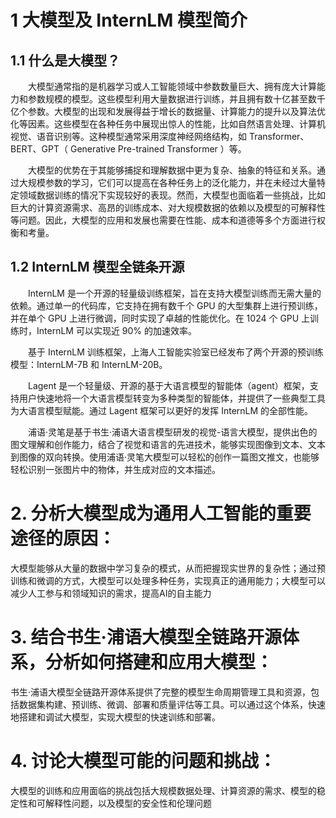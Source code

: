 # 1 大模型及 InternLM 模型简介
## 1.1 什么是大模型？
  大模型通常指的是机器学习或人工智能领域中参数数量巨大、拥有庞大计算能力和参数规模的模型。这些模型利用大量数据进行训练，并且拥有数十亿甚至数千亿个参数。大模型的出现和发展得益于增长的数据量、计算能力的提升以及算法优化等因素。这些模型在各种任务中展现出惊人的性能，比如自然语言处理、计算机视觉、语音识别等。这种模型通常采用深度神经网络结构，如 Transformer、BERT、GPT（ Generative Pre-trained Transformer ）等。

  大模型的优势在于其能够捕捉和理解数据中更为复杂、抽象的特征和关系。通过大规模参数的学习，它们可以提高在各种任务上的泛化能力，并在未经过大量特定领域数据训练的情况下实现较好的表现。然而，大模型也面临着一些挑战，比如巨大的计算资源需求、高昂的训练成本、对大规模数据的依赖以及模型的可解释性等问题。因此，大模型的应用和发展也需要在性能、成本和道德等多个方面进行权衡和考量。

## 1.2 InternLM 模型全链条开源
  InternLM 是一个开源的轻量级训练框架，旨在支持大模型训练而无需大量的依赖。通过单一的代码库，它支持在拥有数千个 GPU 的大型集群上进行预训练，并在单个 GPU 上进行微调，同时实现了卓越的性能优化。在 1024 个 GPU 上训练时，InternLM 可以实现近 90% 的加速效率。

  基于 InternLM 训练框架，上海人工智能实验室已经发布了两个开源的预训练模型：InternLM-7B 和 InternLM-20B。

  Lagent 是一个轻量级、开源的基于大语言模型的智能体（agent）框架，支持用户快速地将一个大语言模型转变为多种类型的智能体，并提供了一些典型工具为大语言模型赋能。通过 Lagent 框架可以更好的发挥 InternLM 的全部性能。


  浦语·灵笔是基于书生·浦语大语言模型研发的视觉-语言大模型，提供出色的图文理解和创作能力，结合了视觉和语言的先进技术，能够实现图像到文本、文本到图像的双向转换。使用浦语·灵笔大模型可以轻松的创作一篇图文推文，也能够轻松识别一张图片中的物体，并生成对应的文本描述。

# 2. 分析大模型成为通用人工智能的重要途径的原因：

大模型能够从大量的数据中学习复杂的模式，从而把握现实世界的复杂性；通过预训练和微调的方式，大模型可以处理多种任务，实现真正的通用能力；大模型可以减少人工参与和领域知识的需求，提高AI的自主能力

# 3. 结合书生·浦语大模型全链路开源体系，分析如何搭建和应用大模型：

书生·浦语大模型全链路开源体系提供了完整的模型生命周期管理工具和资源，包括数据集构建、预训练、微调、部署和质量评估等工具。可以通过这个体系，快速地搭建和调试大模型，实现大模型的快速训练和部署。

# 4. 讨论大模型可能的问题和挑战：

大模型的训练和应用面临的挑战包括大规模数据处理、计算资源的需求、模型的稳定性和可解释性问题，以及模型的安全性和伦理问题